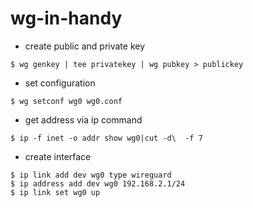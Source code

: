 # wg-in-handy

- create public and private key

```
$ wg genkey | tee privatekey | wg pubkey > publickey
```

- set configuration

```
$ wg setconf wg0 wg0.conf
```

- get address via ip command

```
$ ip -f inet -o addr show wg0|cut -d\  -f 7
```

- create interface

```
$ ip link add dev wg0 type wireguard
$ ip address add dev wg0 192.168.2.1/24
$ ip link set wg0 up
```
